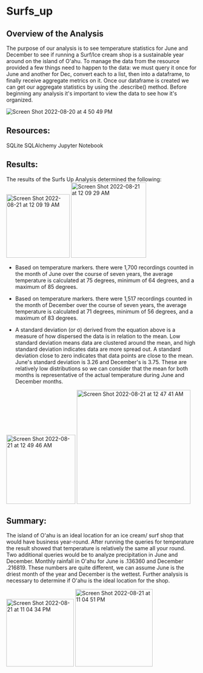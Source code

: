 # Surfs_up
## Overview of the Analysis

The purpose of our analysis is to see temperature statistics for June and December to see if running a Surf/Ice cream shop is a sustainable year around on the island of O'ahu. To manage the data from the resource provided a few things need to happen to the data: we must query it once for June and another for Dec, convert each to a list, then into a dataframe, to finally receive aggregate metrics on it. Once our dataframe is created we can get our aggregate statistics by using the .describe() method. Before beginning any analysis it's important to view the data to see how it's organized. 

![Screen Shot 2022-08-20 at 4 50 49 PM](https://user-images.githubusercontent.com/107026442/185852755-1c5e0dab-65ab-4ea9-8efe-ef03ac9878d5.png)

## Resources: 
SQLite
SQLAlchemy
Jupyter Notebook

## Results:

The results of the Surfs Up Analysis determined the following:<br/>
<img width="167" alt="Screen Shot 2022-08-21 at 12 09 19 AM" src="https://user-images.githubusercontent.com/107026442/185852865-4a582e5c-4c55-4460-a3bb-719da7c83c2e.png">
<img width="198" alt="Screen Shot 2022-08-21 at 12 09 29 AM" src="https://user-images.githubusercontent.com/107026442/185852896-f3cf05bb-ef9d-4a93-8734-feb09adcfa01.png"><br/>

* Based on temperature markers. there were 1,700 recordings counted in the month of June over the course of seven years, the average temperature is calculated at 75 degrees, minimum of 64 degrees, and a maximum of 85 degrees.

* Based on temperature markers. there were 1,517 recordings counted in the month of December over the course of seven years, the average temperature is calculated at 71 degrees, minimum of 56 degrees, and a maximum of 83 degrees.

* A standard deviation (or σ) derived from the equation above is a measure of how dispersed the data is in relation to the mean. Low standard deviation means data are clustered around the mean, and high standard deviation indicates data are more spread out. A standard deviation close to zero indicates that data points are close to the mean. June's standard deviation is 3.26 and December's is 3.75. These are relatively low distributions so we can consider that the mean for both months is representative of the actual temperature during June and December months. 

<img width="182" alt="Screen Shot 2022-08-21 at 12 49 46 AM" src="https://user-images.githubusercontent.com/107026442/185852943-f62b8e2e-416d-4b01-b425-63b37dae263f.png"> <img width="300" alt="Screen Shot 2022-08-21 at 12 47 41 AM" src="https://user-images.githubusercontent.com/107026442/185852958-61332131-8e58-48b0-9ae0-c28276fe8353.png">

## Summary:

The island of O'ahu is an ideal location for an ice cream/ surf shop that would have business year-round. After running the queries for temperature the result showed that temperature is relatively the same all your round. Two additional queries would be to analyze precipitation in June and December. Monthly rainfall in O'ahu for June is .136360 and December .216819. These numbers are quite different, we can assume June is the driest month of the year and December is the wettest. Further analysis is necessary to determine if O'ahu is the ideal location for the shop.

<img width="178" alt="Screen Shot 2022-08-21 at 11 04 34 PM" src="https://user-images.githubusercontent.com/107026442/185853740-f4542cd2-76e4-44e9-bb75-ba254b2332af.png">
<img width="204" alt="Screen Shot 2022-08-21 at 11 04 51 PM" src="https://user-images.githubusercontent.com/107026442/185853755-b84007fa-15d3-49a0-ab17-dc5a83a58868.png">



